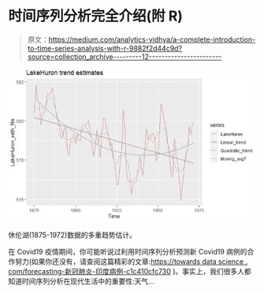 # 时间序列分析完全介绍(附 R)

> 原文：<https://medium.com/analytics-vidhya/a-complete-introduction-to-time-series-analysis-with-r-9882f2d44c9d?source=collection_archive---------12----------------------->

![](img/e615d7f97c7036f18d3806d76cb93b47.png)

休伦湖(1875-1972)数据的多重趋势估计。

在 Covid19 疫情期间，你可能听说过利用时间序列分析预测新 Covid19 病例的合作努力(如果你还没有，请查阅这篇精彩的文章:[https://towards data science . com/forecasting-新冠肺炎-印度病例-c1c410cfc730](https://towardsdatascience.com/forecasting-covid-19-cases-in-india-c1c410cfc730) )。事实上，我们很多人都知道时间序列分析在现代生活中的重要性:天气…
